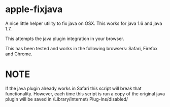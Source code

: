 apple-fixjava
=============

A nice little helper utility to fix java on OSX.  This works for java 1.6 and java 1.7.  

This attempts the java plugin integration in your browser.  

This has been tested and works in the following browsers: Safari, Firefox and Chrome.

NOTE
====
If the java plugin already works in Safari this script will break that functionality. However, each time this script is run a copy of the original java plugin will be saved in /Library/Internet\ Plug-Ins/disabled/


